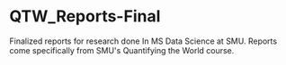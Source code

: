 # QTW_Reports-Final
Finalized reports for research done In MS Data Science at SMU. Reports come specifically from SMU's Quantifying the World course.
